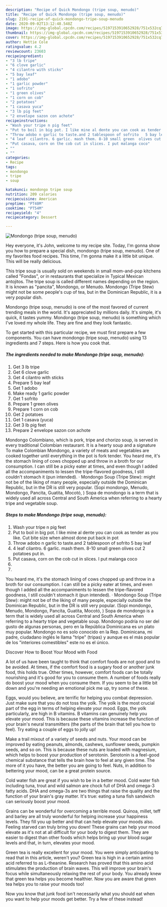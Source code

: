 ```yaml
---
description: "Recipe of Quick Mondongo (tripe soup, menudo)"
title: "Recipe of Quick Mondongo (tripe soup, menudo)"
slug: 2191-recipe-of-quick-mondongo-tripe-soup-menudo
date: 2020-09-02T13:12:48.548Z
image: https://img-global.cpcdn.com/recipes/5197153910652928/751x532cq70/mondongo-tripe-soup-menudo-recipe-main-photo.jpg
thumbnail: https://img-global.cpcdn.com/recipes/5197153910652928/751x532cq70/mondongo-tripe-soup-menudo-recipe-main-photo.jpg
cover: https://img-global.cpcdn.com/recipes/5197153910652928/751x532cq70/mondongo-tripe-soup-menudo-recipe-main-photo.jpg
author: Hettie Cole
ratingvalue: 4.2
reviewcount: 23603
recipeingredient:
- "3 lb tripe"
- "6 clove garlic"
- "4 cilantro with sticks"
- "5 bay leaf"
- "1 adobo"
- "1 garlic powder"
- "1 sofrito"
- "1 green olives"
- "1 corn on cob"
- "2 potatoes"
- "1 casava yuca"
- "3 lb pig feet"
- "2 envelope sazon con achote"
recipeinstructions:
- "Wash your tripe n pig feet"
- "Put to boil in big pot. I like mine al dente you can cook as tender as you like. Cut bite size when almost done put back in pot"
- "Throw adobo n garlic to taste.and 2 tablespoon of sofrito   5 bay leaf"
- "4 leaf  cilantro. 6 garlic. mash them. 8-10 small green  olives cut 2 potatoes   put in."
- "Put casava, corn on the cob cut in slices. I put malanga coco"
- ""
- ""
categories:
- Recipe
tags:
- mondongo
- tripe
- soup

katakunci: mondongo tripe soup 
nutrition: 209 calories
recipecuisine: American
preptime: "PT40M"
cooktime: "PT54M"
recipeyield: "4"
recipecategory: Dessert

---
```



![Mondongo (tripe soup, menudo)](https://img-global.cpcdn.com/recipes/5197153910652928/751x532cq70/mondongo-tripe-soup-menudo-recipe-main-photo.jpg)

Hey everyone, it's John, welcome to my recipe site. Today, I'm gonna show you how to prepare a special dish, mondongo (tripe soup, menudo). One of my favorites food recipes. This time, I'm gonna make it a little bit unique. This will be really delicious.

This tripe soup is usually sold on weekends in small mom-and-pop kitchens called &#34;Fondas&#34;, or in restaurants that specialize in Typical Mexican antojitos. The tripe soup is called different names depending on the region. It is known as &#34;pancita&#34;, Mondongo, or Menudo. Mondongo (Tripe Stew) might not be some people&#39;s cup of tea, but in the Dominican Republic, it is a very popular dish.

Mondongo (tripe soup, menudo) is one of the most favored of current trending meals in the world. It's appreciated by millions daily. It's simple, it's quick, it tastes yummy. Mondongo (tripe soup, menudo) is something which I've loved my whole life. They are fine and they look fantastic.


To get started with this particular recipe, we must first prepare a few components. You can have mondongo (tripe soup, menudo) using 13 ingredients and 7 steps. Here is how you cook that.

<!--inarticleads1-->

##### The ingredients needed to make Mondongo (tripe soup, menudo):

1. Get 3 lb tripe
1. Get 6 clove garlic
1. Get 4 cilantro with sticks
1. Prepare 5 bay leaf
1. Get 1 adobo
1. Make ready 1 garlic powder
1. Get 1 sofrito
1. Prepare 1 green olives
1. Prepare 1 corn on cob
1. Get 2 potatoes
1. Get 1 casava (yuca)
1. Get 3 lb pig feet
1. Prepare 2 envelope sazon con achote


Mondongo Colombiano, which is pork, tripe and chorizo soup, is served in every traditional Colombian restaurant. It is a hearty soup and a signature To make Colombian Mondongo, a variety of meats and vegetables are cooked together until everything in the pot is fork tender. You heard me, it&#39;s the stomach lining of cows chopped up and throw in a broth for our consumption. I can still be a picky eater at times, and even though I added all the accompaniments to lessen the tripe-flavored goodness, I still couldn&#39;t stomach it (pun intended). · Mondongo Soup (Tripe Stew): might not be of the liking of many people, especially outside the Dominican Republic, but in the DR is still very popular. (Sopi mondongo, Menudo, Mondongo, Pancita, Guatita, Mocotó, ) Sopa de mondongo is a term that is widely used all across Central and South America when referring to a hearty tripe and vegetable soup. 

<!--inarticleads2-->

##### Steps to make Mondongo (tripe soup, menudo):

1. Wash your tripe n pig feet
1. Put to boil in big pot. I like mine al dente you can cook as tender as you like. Cut bite size when almost done put back in pot
1. Throw adobo n garlic to taste.and 2 tablespoon of sofrito   5 bay leaf
1. 4 leaf  cilantro. 6 garlic. mash them. 8-10 small green  olives cut 2 potatoes   put in.
1. Put casava, corn on the cob cut in slices. I put malanga coco
1. 
1. 


You heard me, it&#39;s the stomach lining of cows chopped up and throw in a broth for our consumption. I can still be a picky eater at times, and even though I added all the accompaniments to lessen the tripe-flavored goodness, I still couldn&#39;t stomach it (pun intended). · Mondongo Soup (Tripe Stew): might not be of the liking of many people, especially outside the Dominican Republic, but in the DR is still very popular. (Sopi mondongo, Menudo, Mondongo, Pancita, Guatita, Mocotó, ) Sopa de mondongo is a term that is widely used all across Central and South America when referring to a hearty tripe and vegetable soup. Mondongo podría no ser del gusto de algunas personas, pero en la República Dominicana es un plato muy popular. Mondongo no es solo conocido en la Rep. Dominicana, mi padre, ciudadano inglés le llama &#34;tripe&#34; (tripas) y aunque es el más popular de los &#34;interiores comestibles&#34; este no es el único. 

Discover How to Boost Your Mood with Food


A lot of us have been taught to think that comfort foods are not good and to be avoided. At times, if the comfort food is a sugary food or another junk food, this holds true. Other times, however, comfort foods can be totally nourishing and it's good for you to consume them. A number of foods really do boost your mood when you consume them. If you seem to be a little bit down and you're needing an emotional pick me up, try some of these.

Eggs, would you believe, are terrific for helping you combat depression. Just make sure that you do not toss the yolk. The yolk is the most crucial part of the egg in terms of helping elevate your mood. Eggs, the yolk particularly, are high in B vitamins. B vitamins can genuinely help you elevate your mood. This is because these vitamins increase the function of your brain's neural transmitters (the parts of the brain that tell you how to feel). Try eating a couple of eggs to jolly up!

Make a trail mixout of a variety of seeds and nuts. Your mood can be improved by eating peanuts, almonds, cashews, sunflower seeds, pumpkin seeds, and so on. This is because these nuts are loaded with magnesium, which helps to boost your production of serotonin. Serotonin is a feel-good chemical substance that tells the brain how to feel at any given time. The more of it you have, the better you are going to feel. Nuts, in addition to bettering your mood, can be a great protein source.

Cold water fish are great if you wish to be in a better mood. Cold water fish including tuna, trout and wild salmon are chock full of DHA and omega-3 fatty acids. DHA and omega-3s are two things that raise the quality and the function of your brain's gray matter. It's true: eating a tuna fish sandwich can seriously boost your mood. 

Grains can be wonderful for overcoming a terrible mood. Quinoa, millet, teff and barley are all truly wonderful for helping increase your happiness levels. They fill you up better and that can help elevate your moods also. Feeling starved can truly bring you down! These grains can help your mood elevate as it's not at all difficult for your body to digest them. They are easier to digest than other foods which helps bring up your blood sugar levels and that, in turn, elevates your mood.

Green tea is really excellent for your mood. You were simply anticipating to read that in this article, weren't you? Green tea is high in a certain amino acid referred to as L-theanine. Research has proved that this amino acid stimulates the production of brain waves. This will improve your brain's focus while simultaneously relaxing the rest of your body. You already knew that green tea helps you become healthier. Now you are aware that green tea helps you to raise your moods too!

Now you know that junk food isn't necessarily what you should eat when you want to help your moods get better. Try a few of these instead!

